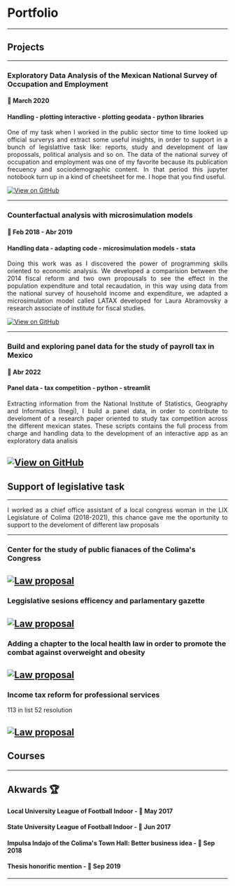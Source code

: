 # Portfolio
---
## Projects
---
### Exploratory Data Analysis of the Mexican National Survey of Occupation and Employment
#### 📅 March 2020
#### Handling - plotting interactive - plotting geodata - python libraries

<div align = "justify">One of my task when I worked in the public sector time to time looked up official surverys and extract some useful insights, in order to support in a bunch of legislattive task like: reports, study and development of law propossals, political analysis and so on. The data of the national survey of occupation and employment was one of my favorite because its publication frecuency and sociodemographic content. In that period this jupyter notobook turn up in a kind of cheetsheet for me. I hope that you find useful.</div>

[![View on GitHub](https://img.shields.io/badge/GitHub-View_on_GitHub-blue?logo=GitHub)](https://github.com/harellano1)

---

### Counterfactual analysis with microsimulation models
#### 📅 Feb 2018 - Abr 2019
#### Handling data - adapting code - microsimulation models - stata

<div align = "justify">Doing this work was as I discovered the power of programming skills oriented to economic analysis. We developed a comparision between the 2014 fiscal reform and two own propousals to see the effect in the population expenditure and total recaudation, in this way using data from the national survey of household income and expenditure, we adapted a microsimulation model called LATAX developed for Laura Abramovsky a research associate of institute for fiscal studies.</div> 

[![View on GitHub](https://img.shields.io/badge/GitHub-View_on_GitHub-blue?logo=GitHub)](https://github.com/harellano1)

---

### Build and exploring panel data for the study of payroll tax in Mexico
#### 📅 Abr 2022
#### Panel data - tax competition - python - streamlit

<div align = "justify">Extracting information from the National Institute of Statistics, Geography and Informatics (Inegi), I build a panel data, in order to contribute to develoment of a research paper oriented to study tax competition across the different mexican states. These scripts contains the full process from charge and handling data to the development of an interactive app as an exploratory data analisis</div>

[![View on GitHub](https://img.shields.io/badge/GitHub-View_on_GitHub-blue?logo=GitHub)](https://github.com/harellano1)
---

## Support of legislative task
---
<div align = "justify">I worked as a chief office assistant of a local congress woman in the LIX Legislature of Colima (2018-2021), this chance gave me the oportunity to support to the develoment of different law proposals</div>

---
### Center for the study of public fianaces of the Colima's Congress

[![Law proposal](https://img.shields.io/badge/PDF-Open_Research_Poster-blue?logo=adobe-acrobat-reader&logoColor=white)](https://www.congresocol.gob.mx/web/Sistema/uploads/Iniciativas/INIC%20REF%20DIP%20MALU.pdf)
---
### Leggislative sesions efficency and parlamentary gazette
[![Law proposal](https://img.shields.io/badge/PDF-Open_Research_Poster-blue?logo=adobe-acrobat-reader&logoColor=white)](pdf/bac2018.pdf)
---
### Adding a chapter to the local health law in order to promote the combat against overweight and obesity
[![Law proposal](https://img.shields.io/badge/PDF-Open_Research_Poster-blue?logo=adobe-acrobat-reader&logoColor=white)](pdf/bac2018.pdf)
---
### Income tax reform for professional services
113 in list
52 resolution

[![Law proposal](https://img.shields.io/badge/PDF-Open_Research_Poster-blue?logo=adobe-acrobat-reader&logoColor=white)](pdf/bac2018.pdf)
---
## Courses

#### 



--- 
## Akwards 🏆

#### Local University League of Football Indoor - 📅 May 2017

#### State University League of Football Indoor - 📅 Jun 2017

#### Impulsa Indajo of the Colima's Town Hall: Better business idea - 📅 Sep 2018

#### Thesis honorific mention - 📅 Sep 2019

---




